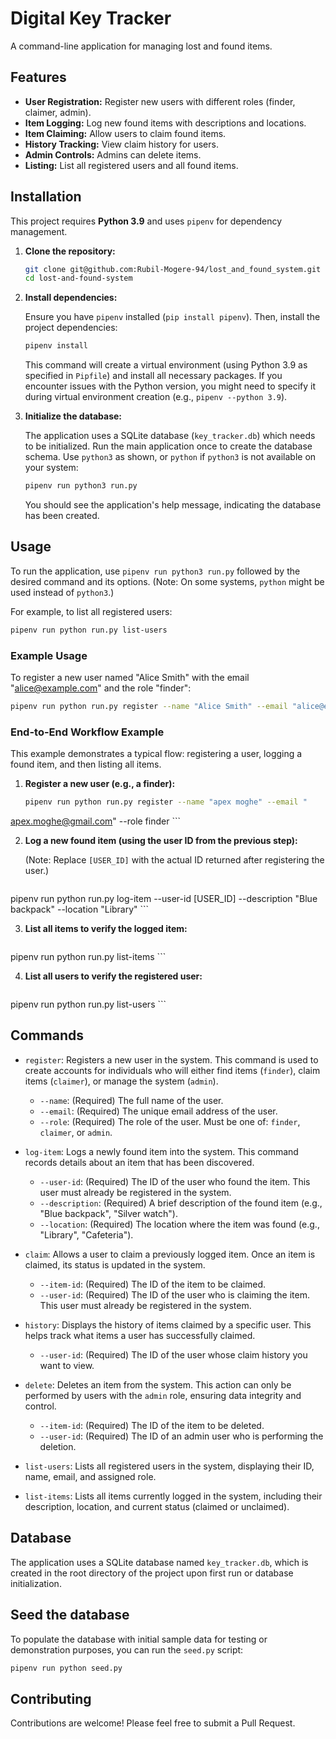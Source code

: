 # Digital Key Tracker

A command-line application for managing lost and found items.

## Features

*   **User Registration:** Register new users with different roles (finder, claimer, admin).
*   **Item Logging:** Log new found items with descriptions and locations.
*   **Item Claiming:** Allow users to claim found items.
*   **History Tracking:** View claim history for users.
*   **Admin Controls:** Admins can delete items.
*   **Listing:** List all registered users and all found items.

## Installation

This project requires **Python 3.9** and uses `pipenv` for dependency management.

1.  **Clone the repository:**

    ```bash
    git clone git@github.com:Rubil-Mogere-94/lost_and_found_system.git
    cd lost-and-found-system
    ```

2.  **Install dependencies:**

    Ensure you have `pipenv` installed (`pip install pipenv`). Then, install the project dependencies:

    ```bash
    pipenv install
    ```

    This command will create a virtual environment (using Python 3.9 as specified in `Pipfile`) and install all necessary packages. If you encounter issues with the Python version, you might need to specify it during virtual environment creation (e.g., `pipenv --python 3.9`).

3.  **Initialize the database:**

    The application uses a SQLite database (`key_tracker.db`) which needs to be initialized. Run the main application once to create the database schema. Use `python3` as shown, or `python` if `python3` is not available on your system:

    ```bash
    pipenv run python3 run.py
    ```

    You should see the application's help message, indicating the database has been created.

## Usage

To run the application, use `pipenv run python3 run.py` followed by the desired command and its options. (Note: On some systems, `python` might be used instead of `python3`.)

For example, to list all registered users:

```bash
pipenv run python run.py list-users
```

### Example Usage

To register a new user named "Alice Smith" with the email "alice@example.com" and the role "finder":

```bash
pipenv run python run.py register --name "Alice Smith" --email "alice@example.com" --role finder
```

### End-to-End Workflow Example

This example demonstrates a typical flow: registering a user, logging a found item, and then listing all items.

1.  **Register a new user (e.g., a finder):**

    ```bash
    pipenv run python run.py register --name "apex moghe" --email "
apex.moghe@gmail.com" --role finder
    ```

2.  **Log a new found item (using the user ID from the previous step):**

    (Note: Replace `[USER_ID]` with the actual ID returned after registering the user.)

    ```bash
pipenv run python run.py log-item --user-id [USER_ID] --description "Blue backpack" --location "Library"
    ```

3.  **List all items to verify the logged item:**

    ```bash
pipenv run python run.py list-items
    ```

4.  **List all users to verify the registered user:**

    ```bash
pipenv run python run.py list-users
    ```

## Commands

*   `register`: Registers a new user in the system. This command is used to create accounts for individuals who will either find items (`finder`), claim items (`claimer`), or manage the system (`admin`).
    *   `--name`: (Required) The full name of the user.
    *   `--email`: (Required) The unique email address of the user.
    *   `--role`: (Required) The role of the user. Must be one of: `finder`, `claimer`, or `admin`.

*   `log-item`: Logs a newly found item into the system. This command records details about an item that has been discovered.
    *   `--user-id`: (Required) The ID of the user who found the item. This user must already be registered in the system.
    *   `--description`: (Required) A brief description of the found item (e.g., "Blue backpack", "Silver watch").
    *   `--location`: (Required) The location where the item was found (e.g., "Library", "Cafeteria").

*   `claim`: Allows a user to claim a previously logged item. Once an item is claimed, its status is updated in the system.
    *   `--item-id`: (Required) The ID of the item to be claimed.
    *   `--user-id`: (Required) The ID of the user who is claiming the item. This user must already be registered in the system.

*   `history`: Displays the history of items claimed by a specific user. This helps track what items a user has successfully claimed.
    *   `--user-id`: (Required) The ID of the user whose claim history you want to view.

*   `delete`: Deletes an item from the system. This action can only be performed by users with the `admin` role, ensuring data integrity and control.
    *   `--item-id`: (Required) The ID of the item to be deleted.
    *   `--user-id`: (Required) The ID of an admin user who is performing the deletion.

*   `list-users`: Lists all registered users in the system, displaying their ID, name, email, and assigned role.

*   `list-items`: Lists all items currently logged in the system, including their description, location, and current status (claimed or unclaimed).

## Database

The application uses a SQLite database named `key_tracker.db`, which is created in the root directory of the project upon first run or database initialization.

## Seed the database

To populate the database with initial sample data for testing or demonstration purposes, you can run the `seed.py` script:

```bash
pipenv run python seed.py
```

## Contributing

Contributions are welcome! Please feel free to submit a Pull Request.